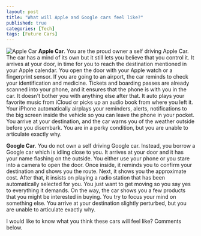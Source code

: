 ```yaml
---
layout: post
title: "What will Apple and Google cars feel like?"
published: true
categories: [Tech]
tags: [Future Cars]
---
```


![Apple Car](http://learnbonds.com/wp-content/uploads/apple-car.png)
**Apple Car**. You are the proud owner a self driving Apple Car. The car has a mind of its own but it still lets you believe that you control it. It arrives at your door, in time for you to reach the destination mentioned in your Apple calendar. You open the door with your Apple watch or a fingerprint sensor. If you are going to an airport, the car reminds to check your identification and medicine. Tickets and boarding passes are already scanned into your phone, and it ensures that the phone is with you in the car. It doesn't bother you with anything else after that. It auto plays your favorite music from iCloud or picks up an audio book from where you left it. Your iPhone automatically airplays your reminders, alerts, notifications to the big screen inside the vehicle so you can leave the phone in your pocket. You arrive at your destination, and the car warns you of the weather outside before you disembark. You are in a perky condition, but you are unable to articulate exactly why.

**Google Car**. You do not own a self driving Google car. Instead, you borrow a Google car which is idling close to you. It arrives at your door and it has your name flashing on the outside. You either use your phone or you stare into a camera to open the door. Once inside, it reminds you to confirm your destination and shows you the route. Next, it shows you the approximate cost. After that, it insists on playing a radio station that has been automatically selected for you. You just want to get moving so you say yes to everything it demands. On the way, the car shows you a few products that you might be interested in buying. You try to focus your mind on something else. You arrive at your destination slightly perturbed, but you are unable to articulate exactly why.

I would like to know what you think these cars will feel like? Comments below.
